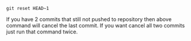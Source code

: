 ```
git reset HEAD~1
```

If you have 2 commits that still not pushed to repository then above command will cancel the last commit. If you want cancel all two commits just run that command twice.
